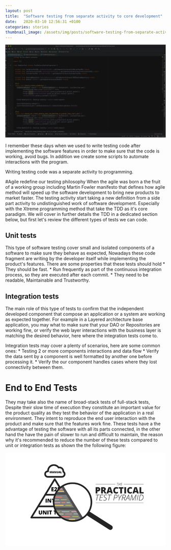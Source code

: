 ```yaml
---
layout: post
title:  "Software testing from separate activity to core development"
date:   2020-03-10 12:56:31 +0100
categories: stories
thumbnail_image: /assets/img/posts/software-testing-from-separate-activity-to-core-development.jpeg
---
```

![author](/assets/img/posts/software-testing-from-separate-activity-to-core-development.jpeg)

I remember these days when we used to write testing code after implementing the software features in order to make sure
that the code is working, avoid bugs. In addition we create some scripts to automate interactions with the program.

Writing testing code was a separate activity to programming.

#Agile redefine our testing philosophy
When the agile was born a the fruit of a working group including Martin Fowler manifesto that defines how agile method
will speed up the software development to bring new products to market faster. The testing activity start taking a new
definition from a side part activity to undistinguished work of software development. Especially with 
the Xtreme programming method that take the TDD as it's core paradigm. We will cover in further details the TDD in a
dedicated section below, but first let's review the different types of tests we can code.

## Unit tests
This type of software testing cover small and isolated components of a software to make sure they behave as expected,
Nowadays these code fragment are writing by the developer itself while implementing the product's features. There are some
properties that these tests should hold
    * They should be fast.
    * Run frequently as part of the continuous integration process, so they are executed after each commit.
    * They need to be readable, Maintainable and Trustworthy.
    
## Integration tests
The main role of this type of tests to confirm that the independent developed component that compose an application
or a system are working as expected together. For example in a Layered architecture base application, you may what to make
sure that your DAO or Repositories are working fine, or verify the web layer interactions with the business layer is matching
the desired behavior, here where the integration tests come to.

Integration tests may cover a plenty of scenarios, here are some common ones:
    * Testing 2 or more components interactions and data flow
    * Verify the data sent by a component is well formatted by another one before processing it.
    * Verify the our component handles cases where they lost connectivity between them.
    
# End to End Tests
They may take also the name of broad-stack tests of full-stack tests, Despite their slow time of execution they constitute
an important value for the product quality as they test the behavior of the application in a real environment. They intent to 
reproduce the end user interaction with the product and make sure that the features work fine.
These tests have a the advantage of testing the software with all its parts connected, in the other hand the have the
pain of slower to run and difficult to maintain, the reason why it's recommended to reduce the number of these tests compared to 
unit or integration tests as shown the the following figure:
    
![the test pyramid](/assets/img/figures/test-pyramid.png)